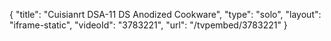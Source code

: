 {
    "title": "Cuisianrt DSA-11 DS Anodized Cookware",
    "type": "solo",
    "layout": "iframe-static",
    "videoId": "3783221",
    "url": "\/tvpembed\/3783221"
}